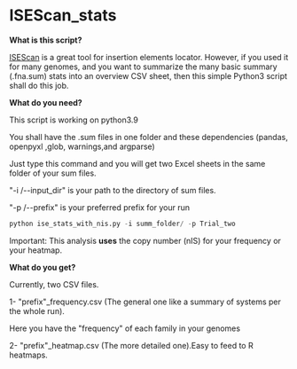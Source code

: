 # ISEScan_stats

**What is this script?**

[ISEScan](https://github.com/xiezhq/ISEScan#isescan--) is a great tool for insertion elements locator. However, if you used it for many genomes, and you want to summarize the many basic summary (.fna.sum) stats into an overview CSV sheet, then this simple Python3 script shall do this job.


**What do you need?**

This script is working on python3.9

You shall have the .sum files in one folder and these dependencies (pandas, openpyxl ,glob, warnings,and argparse)

Just type this command and you will get two Excel sheets in the same folder of your sum files.

"-i /--input_dir"  is your path to the directory of sum files.

"-p /--prefix"  is your preferred prefix for your run


```python
python ise_stats_with_nis.py -i summ_folder/ -p Trial_two
```
Important: This analysis **uses** the copy number (nIS) for your frequency or your heatmap. 


**What do you get?**


Currently, two CSV files.

1- "prefix"_frequency.csv (The general one like a summary of systems per the whole run).

Here you have the "frequency" of each family in your genomes


2- "prefix"_heatmap.csv  (The more detailed one).Easy to feed to R heatmaps.
